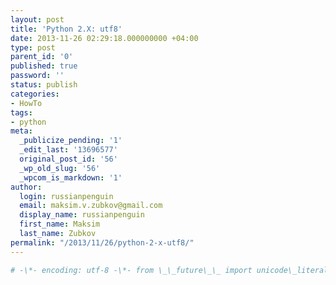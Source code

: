 ```yaml
---
layout: post
title: 'Python 2.X: utf8'
date: 2013-11-26 02:29:18.000000000 +04:00
type: post
parent_id: '0'
published: true
password: ''
status: publish
categories:
- HowTo
tags:
- python
meta:
  _publicize_pending: '1'
  _edit_last: '13696577'
  original_post_id: '56'
  _wp_old_slug: '56'
  _wpcom_is_markdown: '1'
author:
  login: russianpenguin
  email: maksim.v.zubkov@gmail.com
  display_name: russianpenguin
  first_name: Maksim
  last_name: Zubkov
permalink: "/2013/11/26/python-2-x-utf8/"
---
```

```python
# -\*- encoding: utf-8 -\*- from \_\_future\_\_ import unicode\_literals
```

